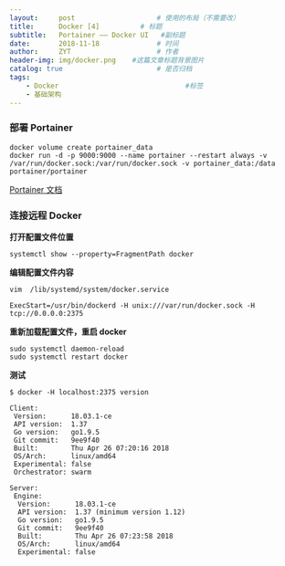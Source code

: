 ```yaml
---
layout:     post                    # 使用的布局（不需要改）
title:      Docker [4]          # 标题 
subtitle:   Portainer —— Docker UI   #副标题
date:       2018-11-18              # 时间
author:     ZYT                     # 作者
header-img: img/docker.png    #这篇文章标题背景图片
catalog: true                       # 是否归档
tags:
    - Docker                               #标签
    - 基础架构
---
```


### 部署 Portainer

```
docker volume create portainer_data
docker run -d -p 9000:9000 --name portainer --restart always -v /var/run/docker.sock:/var/run/docker.sock -v portainer_data:/data portainer/portainer
```

[Portainer 文档](https://portainer.readthedocs.io/en/latest/)

### 连接远程 Docker

**打开配置文件位置**

```
systemctl show --property=FragmentPath docker
```

**编辑配置文件内容**

```
vim  /lib/systemd/system/docker.service

ExecStart=/usr/bin/dockerd -H unix:///var/run/docker.sock -H tcp://0.0.0.0:2375
```

**重新加载配置文件，重启 docker**

```
sudo systemctl daemon-reload 
sudo systemctl restart docker
```

**测试**

```
$ docker -H localhost:2375 version

Client:
 Version:      18.03.1-ce
 API version:  1.37
 Go version:   go1.9.5
 Git commit:   9ee9f40
 Built:        Thu Apr 26 07:20:16 2018
 OS/Arch:      linux/amd64
 Experimental: false
 Orchestrator: swarm

Server:
 Engine:
  Version:      18.03.1-ce
  API version:  1.37 (minimum version 1.12)
  Go version:   go1.9.5
  Git commit:   9ee9f40
  Built:        Thu Apr 26 07:23:58 2018
  OS/Arch:      linux/amd64
  Experimental: false
```

